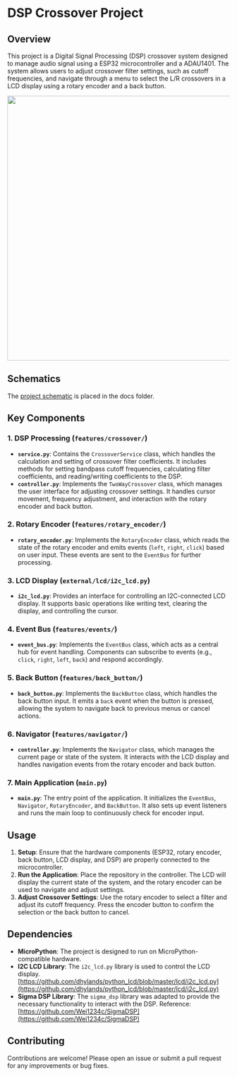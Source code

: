 # DSP Crossover Project

## Overview

This project is a Digital Signal Processing (DSP) crossover system designed to manage audio signal using a ESP32 microcontroller and a ADAU1401. The system allows users to adjust crossover filter settings, such as cutoff frequencies, and navigate through a menu to select the L/R crossovers in a LCD display using a rotary encoder and a back button.

<div align="center">
   <img src="docs/crossover_demo.gif" width=600px />
</div>

## Schematics

The [project schematic](docs/Audio%20Processor%20-%20Schematics%20-%20Rev002.pdf) is placed in the docs folder.

## Key Components

### 1. **DSP Processing (`features/crossover/`)**
   - **`service.py`**: Contains the `CrossoverService` class, which handles the calculation and setting of crossover filter coefficients. It includes methods for setting bandpass cutoff frequencies, calculating filter coefficients, and reading/writing coefficients to the DSP.
   - **`controller.py`**: Implements the `TwoWayCrossover` class, which manages the user interface for adjusting crossover settings. It handles cursor movement, frequency adjustment, and interaction with the rotary encoder and back button.

### 2. **Rotary Encoder (`features/rotary_encoder/`)**
   - **`rotary_encoder.py`**: Implements the `RotaryEncoder` class, which reads the state of the rotary encoder and emits events (`left`, `right`, `click`) based on user input. These events are sent to the `EventBus` for further processing.

### 3. **LCD Display (`external/lcd/i2c_lcd.py`)**
   - **`i2c_lcd.py`**: Provides an interface for controlling an I2C-connected LCD display. It supports basic operations like writing text, clearing the display, and controlling the cursor.

### 4. **Event Bus (`features/events/`)**
   - **`event_bus.py`**: Implements the `EventBus` class, which acts as a central hub for event handling. Components can subscribe to events (e.g., `click`, `right`, `left`, `back`) and respond accordingly.

### 5. **Back Button (`features/back_button/`)**
   - **`back_button.py`**: Implements the `BackButton` class, which handles the back button input. It emits a `back` event when the button is pressed, allowing the system to navigate back to previous menus or cancel actions.

### 6. **Navigator (`features/navigator/`)**
   - **`controller.py`**: Implements the `Navigator` class, which manages the current page or state of the system. It interacts with the LCD display and handles navigation events from the rotary encoder and back button.

### 7. **Main Application (`main.py`)**
   - **`main.py`**: The entry point of the application. It initializes the `EventBus`, `Navigator`, `RotaryEncoder`, and `BackButton`. It also sets up event listeners and runs the main loop to continuously check for encoder input.

## Usage

1. **Setup**: Ensure that the hardware components (ESP32, rotary encoder, back button, LCD display, and DSP) are properly connected to the microcontroller.
2. **Run the Application**: Place the repository in the controller. The LCD will display the current state of the system, and the rotary encoder can be used to navigate and adjust settings.
3. **Adjust Crossover Settings**: Use the rotary encoder to select a filter and adjust its cutoff frequency. Press the encoder button to confirm the selection or the back button to cancel.


## Dependencies

- **MicroPython**: The project is designed to run on MicroPython-compatible hardware.
- **I2C LCD Library**: The `i2c_lcd.py` library is used to control the LCD display. [https://github.com/dhylands/python_lcd/blob/master/lcd/i2c_lcd.py](https://github.com/dhylands/python_lcd/blob/master/lcd/i2c_lcd.py)
- **Sigma DSP Library**: The `sigma_dsp` library was adapted to provide the necessary functionality to interact with the DSP. Reference: [https://github.com/Wei1234c/SigmaDSP](https://github.com/Wei1234c/SigmaDSP)

## Contributing

Contributions are welcome! Please open an issue or submit a pull request for any improvements or bug fixes.
